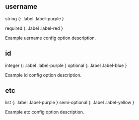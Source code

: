 ## username


string 
{: .label .label-purple } 

required
{: .label .label-red }

Example uername config option description. 

## id

integer
{: .label .label-purple }
optional
{: .label .label-blue }

Example id config option description. 

## etc

list
{: .label .label-purple }
semi-optional
{: .label .label-yellow }

Example etc config option description. 
